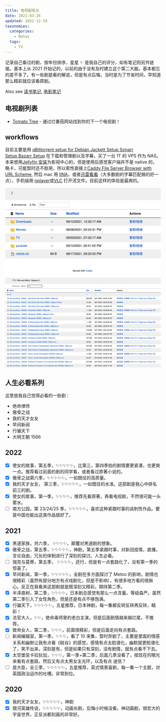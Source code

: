```yaml
---
title: 电视剧笔记
date: 2021-03-26
updated: 2022-12-19
taxonomies:
  categories:
    - Notes
  tags:
    - TV
---
```


记录自己看过的剧，按年份排序，星星 ✨ 是我自己的评分，如有笔记则另外链接。基本上从 2021
开始记的，以前的由于没有及时建立这个第二大脑，基本都忘的差不多了。有一些剧是看的解说，但是有点后悔，当时是为了节省时间，早知道那么精彩就应该看原剧。

<!-- more -->

Also see [读书笔记](/content/blog/books/_index.md), [电影笔记](/content/movies/index.md)

## 电视剧列表

- [Tomato Tree](https://tomatotree.tv/) - 通过烂番茄网站找到你的下一个电视剧！

## workflows

目前主要是用
[qBittorrent setup for Debian](/content/blog/qbittorrent-setup-for-debian.en.md),[Jackett Setup](/content/blog/jackett-setup.md),[Sonarr Setup](/content/blog/sonarr-setup.en.md),[Bazarr Setup](/content/blog/bazarr-setup.en.md)
在下载和管理剧以及字幕，买了一台 1T 的 VPS 作为
NAS。本来想用[Jellyfin 安装](/content/blog/jellyfin-setup.md)为影视中心的，但是使用后感觉客户端并不是
native
的，略卡，可能暂时还不胜用，所以索性直接上[Caddy File Server Browser with URL Scheme](/content/blog/caddy-file-server-browser-with-url-scheme/index.en.md),
然后 mac 用
[IINA](https://iina.io/)，或者[迅雷看看](https://video.xunlei.com/)（大多数剧的字幕匹配做的好一点），手机端用
[nplayer](https://nplayer.com/)或[VLC](https://www.videolan.org/)
打开流文件。目前这样的体验是最爽的。

![Root Screenshot](./caddy-root.png)
![Rick and Morty Season 5](./caddy-tv-demo.png)

## 人生必看系列

这里放我自己觉得必看的一些剧：

- 绝命律师
- 傲骨之战
- 我的天才女友
- 早间新闻
- 行骗天下
- 大明王朝 1566

## 2022

- [x] 使女的故事，第五季，✨✨✨✨✨，比第三，第四季拍的剧情要更紧凑，也更爽一点。推荐看过前面的剧的同学看，或者看过原著小说的。
- [x] 傲骨之战第六季，✨✨✨✨✨，一如既往的高质量。
- [x] 我的天才女友， 第三季，✨✨✨✨✨，一如既往的水准。这部剧是我心中排名前三的剧。
- [x] 使女的故事，第一季，✨✨✨✨，推荐先看原著，再看电视剧，不然很可能一头雾水。
- [ ] 南方公园，第 23/24/25 季，✨✨✨✨✨，喜欢这种紧跟时事的讽刺性作品。要是中国也能出这类作品就好了。

## 2021

- [x] 黑道家族，共六季， ✨✨✨✨，颠覆对黑道剧的想象。
- [x] 傲骨之战，第五季，✨✨✨✨✨，神剧，第五季紧跟时事，对新冠疫情，直播，言论自由，冗长的体制进行了深刻的探讨。人生必看。
- [ ] 瑞克与莫蒂，第五季， ✨✨✨✨，还行，但是有一点套路化了，没有第一季的惊喜了。
- [x] 早间新闻，第一季，✨✨✨✨✨，全剧在多方面探讨了 Metoo
      的影响，剧情也很精彩（虽然有部分地方有点戏剧化，但是不影响），有很多地方看的很揪心。反正在我看来这部剧就是既深刻又精彩。期待第二季。
- [x] 半泽直树，第二季，✨✨✨✨，日本剧总感觉有那么一点含蓄，等级森严。虽然第二季引入了女性角色，但是还是有点不够饱满。
- [x] 行骗天下，✨✨✨✨✨，五星推荐，日本神剧，每一集都反转反转再反转，精彩！
- [x] 法官大人，✨✨，绝命毒师里的老白主演，但是后面剧情越来越烂尾，不推荐。
- [x] 致命女人，第二季，✨✨✨，前面很精彩，但是后面走向有点套路。
- [ ] 新闻编辑室，第一季，✨✨✨，看了 10
      来集，暂时弃剧了，主要是里面的情感关系和幽默让我有点看《硅谷》的感觉，感情有点太脸谱化，幽默就更脸谱化了，笑不出来，深刻是有，但是如果只有深刻，没有剧情，就有点看不下去。
- [x] 太空堡垒卡拉狄加，✨✨✨，第一季+第二季，后面几季没看了，按现在的眼光来看有点套路，然后又有点太男女主光环，以及有点 迷信？
- [ ] 是大臣，全三季，✨✨✨✨✨，五星推荐，英式情景喜剧，每一集一个主题，对英国政治运作的吐槽。非常到位。

## 2020

- [x] 我的天才女友，✨✨✨✨✨，神剧
- [x] 银河英雄传说，✨✨✨✨✨，动画长剧，后悔小时候没看，神动画剧，很宏大的宇宙世界。正反派都刻画的非常好。
